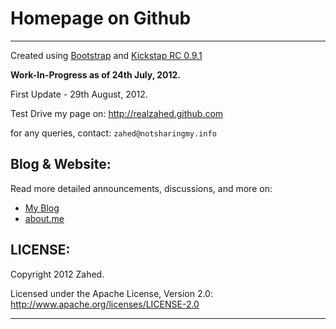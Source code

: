 Homepage on Github
==================
------------------

Created using [Bootstrap](https://github.com/twitter/bootstrap) and [Kickstap RC 0.9.1](http://ajkochanowicz.github.com/Kickstrap/)

**Work-In-Progress as of 24th July, 2012.**

First Update - 29th August, 2012.


Test Drive my page on:
http://realzahed.github.com

for any queries, contact:
`zahed@notsharingmy.info`

Blog & Website:
---------------

Read more detailed announcements, discussions, and more on:

+ [My Blog](http://realzahed.blogspot.com)
+ [about.me](http://about.me/zahed)

LICENSE:
-------

Copyright 2012 Zahed.

Licensed under the Apache License, Version 2.0: http://www.apache.org/licenses/LICENSE-2.0

------------------------
